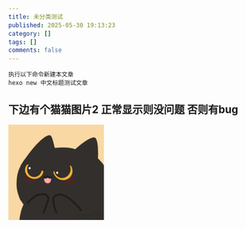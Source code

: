 ```yaml
---
title: 未分类测试
published: 2025-05-30 19:13:23
category: []
tags: []
comments: false
---
```


```
执行以下命令新建本文章
hexo new 中文标题测试文章

```

## 下边有个猫猫图片2 正常显示则没问题 否则有bug

![web-app-manifest-192x192](2025-05-30-中文标题测试文章/web-app-manifest-192x192.png)
